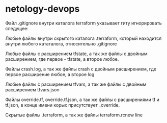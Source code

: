 # netology-devops

Файл .gitignore внутри каталога terraform указывает гиту игнорировать следущее:

Любые файлы внутри скрытого каталога .terraform, который находится внутри любого кататалога, относительно .gitignore

Любые файлы с расширением tfstate, а так же файлы c двойным расширением, где первое - tfstate, а второе любое.

Файлы crash.log, а так же файлы crash с двойным расширением, где первое расширение любое, а второе log

Любые файлы с расширением tfvars, а так же файлы с двойным расширением tfvars.json 

Файлы override.tf, override.tf.json, а так же файлы с расширениями tf и tf.json, в конце имени корых присутствует _override.

Скрытые файлы .terraform, а так же файлы terraform.rcnew line
